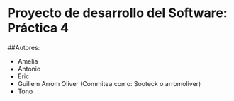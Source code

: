 # Proyecto de desarrollo del Software: Práctica 4
##Autores:
- Amelia
- Antonio
- Eric
- Guillem Arrom Oliver (Commitea como: Sooteck o arromoliver)
- Tono

